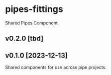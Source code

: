 # pipes-fittings

Shared Pipes Component

## v0.2.0 [tbd]

## v0.1.0 [2023-12-13]

Shared components for use across pipe projects.